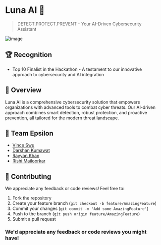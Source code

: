 # Luna AI 🌙
> DETECT.PROTECT.PREVENT - Your AI-Driven Cybersecurity Assistant

![image](https://github.com/user-attachments/assets/94d631d6-99a5-4d01-879d-cacb67e13c8f)


## 🏆 Recognition
* Top 10 Finalist in the Hackathon - A testament to our innovative approach to cybersecurity and AI integration

## 🌟 Overview
Luna AI is a comprehensive cybersecurity solution that empowers organizations with advanced tools to combat cyber threats. Our AI-driven approach combines smart detection, robust protection, and proactive prevention, all tailored for the modern threat landscape.

## 👥 Team Epsilon
* [Vince Swu](https://github.com/ecnivs)
* [Darshan Kumawat](https://github.com/darshanCommits)
* [Rayyan Khan](https://github.com/RayyanKhan18)
* [Rishi Mailoorkar](https://github.com/rishimailoorkar)

## 🤝 Contributing
We appreciate any feedback or code reviews! Feel free to:
1. Fork the repository
2. Create your feature branch (`git checkout -b feature/AmazingFeature`)
3. Commit your changes (`git commit -m 'Add some AmazingFeature'`)
4. Push to the branch (`git push origin feature/AmazingFeature`)
5. Submit a pull request

### We'd appreciate any feedback or code reviews you might have!
